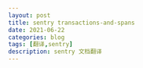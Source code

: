 ```yaml
---
layout: post
title: sentry transactions-and-spans
date: 2021-06-22
categories: blog
tags: [翻译,sentry]
description: sentry 文档翻译
---
```

